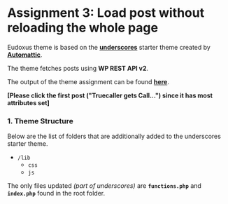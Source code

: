 Assignment 3: Load post without reloading the whole page
============

Eudoxus theme is based on the [**underscores**](http://underscores.me/) starter theme created by [**Automattic**](https://automattic.com/).

The theme fetches posts using **WP REST API v2**.

The output of the theme assignment can be found [**here**](https://nomnom33.000webhostapp.com/home/).

**[Please click the first post ("Truecaller gets Call...") since it has most attributes set]**<br>

### 1. Theme Structure
Below are the list of folders that are additionally added to the underscores starter theme.
* `/lib`
    * `css`
    * `js`

The only files updated *(part of underscores)* are **`functions.php`** and **`index.php`** found in the root folder.
